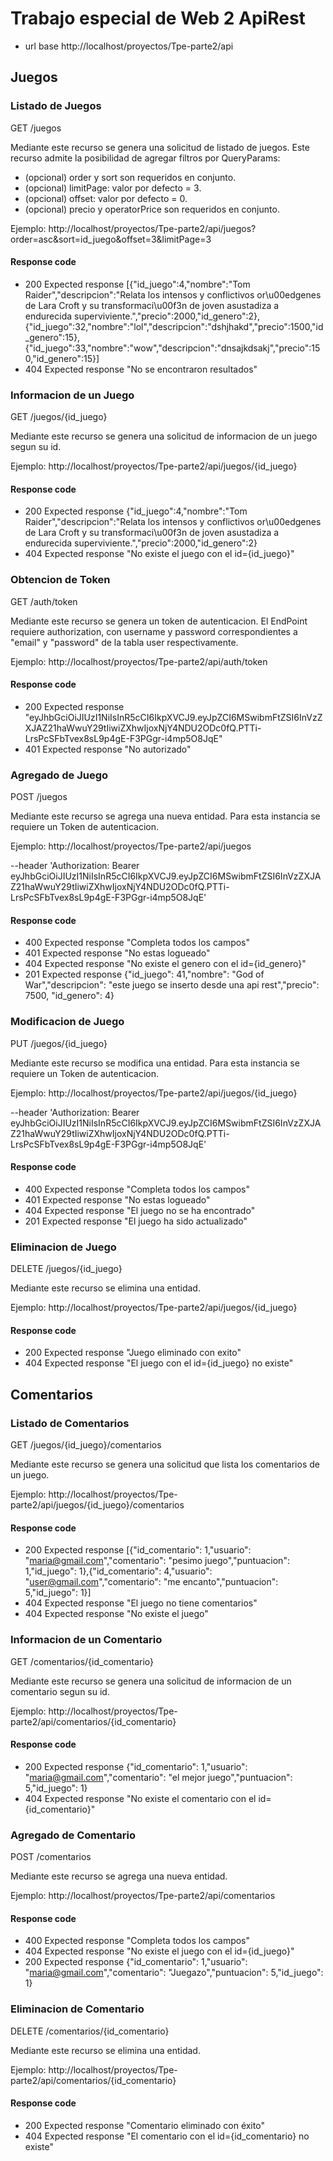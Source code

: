 # Trabajo especial de Web 2 ApiRest

- url base http://localhost/proyectos/Tpe-parte2/api

## Juegos

### Listado de Juegos

GET /juegos

Mediante este recurso se genera una solicitud de listado de juegos.
Este recurso admite la posibilidad de agregar filtros por QueryParams:

- (opcional) order y sort son requeridos en conjunto.
- (opcional) limitPage: valor por defecto = 3. 
- (opcional) offset: valor por defecto = 0.
- (opcional) precio y operatorPrice son requeridos en conjunto.

Ejemplo: http://localhost/proyectos/Tpe-parte2/api/juegos?order=asc&sort=id_juego&offset=3&limitPage=3

#### Response code
- 200 Expected response [{"id_juego":4,"nombre":"Tom Raider","descripcion":"Relata los intensos y conflictivos or\u00edgenes de Lara Croft y su transformaci\u00f3n de joven asustadiza a endurecida superviviente.","precio":2000,"id_genero":2},{"id_juego":32,"nombre":"lol","descripcion":"dshjhakd","precio":1500,"id_genero":15},{"id_juego":33,"nombre":"wow","descripcion":"dnsajkdsakj","precio":150,"id_genero":15}]
- 404 Expected response "No se encontraron resultados"

### Informacion de un Juego

GET /juegos/{id_juego}

Mediante este recurso se genera una solicitud de informacion de un juego segun su id.

Ejemplo: http://localhost/proyectos/Tpe-parte2/api/juegos/{id_juego}

#### Response code
- 200 Expected response {"id_juego":4,"nombre":"Tom Raider","descripcion":"Relata los intensos y conflictivos or\u00edgenes de Lara Croft y su transformaci\u00f3n de joven asustadiza a endurecida superviviente.","precio":2000,"id_genero":2}
- 404 Expected response "No existe el juego con el id={id_juego}"

### Obtencion de Token

GET /auth/token

Mediante este recurso se genera un token de autenticacion.
El EndPoint requiere authorization, con username y password correspondientes a "email" y "password" de la tabla user respectivamente.

Ejemplo: http://localhost/proyectos/Tpe-parte2/api/auth/token

#### Response code
- 200 Expected response "eyJhbGciOiJIUzI1NiIsInR5cCI6IkpXVCJ9.eyJpZCI6MSwibmFtZSI6InVzZXJAZ21haWwuY29tIiwiZXhwIjoxNjY4NDU2ODc0fQ.PTTi-LrsPcSFbTvex8sL9p4gE-F3PGgr-i4mp5O8JqE"
- 401 Expected response "No autorizado"

### Agregado de Juego

POST /juegos

Mediante este recurso se agrega una nueva entidad.
Para esta instancia se requiere un Token de autenticacion.

Ejemplo: http://localhost/proyectos/Tpe-parte2/api/juegos

--header 'Authorization: Bearer eyJhbGciOiJIUzI1NiIsInR5cCI6IkpXVCJ9.eyJpZCI6MSwibmFtZSI6InVzZXJAZ21haWwuY29tIiwiZXhwIjoxNjY4NDU2ODc0fQ.PTTi-LrsPcSFbTvex8sL9p4gE-F3PGgr-i4mp5O8JqE'

#### Response code
- 400 Expected response "Completa todos los campos"
- 401 Expected response "No estas logueado"
- 404 Expected response  "No existe el genero con el id={id_genero}"
- 201 Expected response {"id_juego": 41,"nombre": "God of War","descripcion": "este juego se inserto desde una api rest","precio": 7500, "id_genero": 4}

### Modificacion de Juego

PUT /juegos/{id_juego}

Mediante este recurso se modifica una entidad.
Para esta instancia se requiere un Token de autenticacion.

Ejemplo: http://localhost/proyectos/Tpe-parte2/api/juegos/{id_juego}

--header 'Authorization: Bearer eyJhbGciOiJIUzI1NiIsInR5cCI6IkpXVCJ9.eyJpZCI6MSwibmFtZSI6InVzZXJAZ21haWwuY29tIiwiZXhwIjoxNjY4NDU2ODc0fQ.PTTi-LrsPcSFbTvex8sL9p4gE-F3PGgr-i4mp5O8JqE'

#### Response code
- 400 Expected response "Completa todos los campos"
- 401 Expected response "No estas logueado"
- 404 Expected response "El juego no se ha encontrado"
- 201 Expected response "El juego ha sido actualizado"


### Eliminacion de Juego

DELETE /juegos/{id_juego}

Mediante este recurso se elimina una entidad.

Ejemplo: http://localhost/proyectos/Tpe-parte2/api/juegos/{id_juego}

#### Response code
- 200 Expected response "Juego eliminado con exito"
- 404 Expected response "El juego con el id={id_juego} no existe"


## Comentarios


### Listado de Comentarios

GET /juegos/{id_juego}/comentarios

Mediante este recurso se genera una solicitud que lista los comentarios de un juego.

Ejemplo: http://localhost/proyectos/Tpe-parte2/api/juegos/{id_juego}/comentarios

#### Response code
- 200 Expected response [{"id_comentario": 1,"usuario": "maria@gmail.com","comentario": "pesimo juego","puntuacion": 1,"id_juego": 1},{"id_comentario": 4,"usuario": "user@gmail.com","comentario": "me encanto","puntuacion": 5,"id_juego": 1}]
- 404 Expected response "El juego no tiene comentarios"
- 404 Expected response "No existe el juego"


### Informacion de un Comentario

GET /comentarios/{id_comentario}

Mediante este recurso se genera una solicitud de informacion de un comentario segun su id.

Ejemplo: http://localhost/proyectos/Tpe-parte2/api/comentarios/{id_comentario}

#### Response code
- 200 Expected response {"id_comentario": 1,"usuario": "maria@gmail.com","comentario": "el mejor juego","puntuacion": 5,"id_juego": 1}
- 404 Expected response "No existe el comentario con el id={id_comentario}"


### Agregado de Comentario

POST /comentarios

Mediante este recurso se agrega una nueva entidad.

Ejemplo: http://localhost/proyectos/Tpe-parte2/api/comentarios

#### Response code
- 400 Expected response "Completa todos los campos"
- 404 Expected response "No existe el juego con el id={id_juego}"
- 200 Expected response {"id_comentario": 1,"usuario": "maria@gmail.com","comentario": "Juegazo","puntuacion": 5,"id_juego": 1}


### Eliminacion de Comentario

DELETE /comentarios/{id_comentario}

Mediante este recurso se elimina una entidad.

Ejemplo: http://localhost/proyectos/Tpe-parte2/api/comentarios/{id_comentario}

#### Response code
- 200 Expected response "Comentario eliminado con éxito"
- 404 Expected response "El comentario con el id={id_comentario} no existe"
